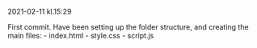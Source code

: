 2021-02-11 kl.15:29

First commit. Have been setting up the folder structure, and creating the main files: - index.html - style.css - script.js

